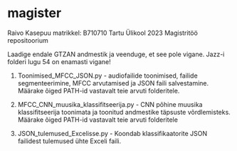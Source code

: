 # magister
Raivo Kasepuu
matrikkel: B710710 
Tartu Ülikool 
2023 
Magistritöö repositoorium

Laadige endale GTZAN andmestik ja veenduge, et see pole vigane. Jazz-i folderi lugu 54 on enamasti vigane!

1. Toonimised_MFCC_JSON.py - audiofailide toonimised, failide segmenteerimine, MFCC arvutamised ja JSON faili salvestamine. Määrake õiged PATH-id vastavalt teie arvuti folderitele.

2. MFCC_CNN_muusika_klassifitseerija.py - CNN põhine muusika klassifitseerija toonimata ja toonitud andmestike täpsuste võrdlemisteks. Määrake õiged PATH-id vastavalt teie arvuti folderitele

3. JSON_tulemused_Excelisse.py - Koondab klassifikaatorite JSON failidest tulemused ühte Exceli faili. 
